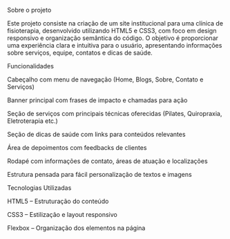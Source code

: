  Sobre o projeto

Este projeto consiste na criação de um site institucional para uma clínica de fisioterapia, desenvolvido utilizando HTML5 e CSS3, com foco em design responsivo e organização semântica do código.
O objetivo é proporcionar uma experiência clara e intuitiva para o usuário, apresentando informações sobre serviços, equipe, contatos e dicas de saúde.

 Funcionalidades

Cabeçalho com menu de navegação (Home, Blogs, Sobre, Contato e Serviços)

Banner principal com frases de impacto e chamadas para ação

Seção de serviços com principais técnicas oferecidas (Pilates, Quiropraxia, Eletroterapia etc.)

Seção de dicas de saúde com links para conteúdos relevantes

Área de depoimentos com feedbacks de clientes

Rodapé com informações de contato, áreas de atuação e localizações

Estrutura pensada para fácil personalização de textos e imagens

 Tecnologias Utilizadas

HTML5 – Estruturação do conteúdo

CSS3 – Estilização e layout responsivo

Flexbox – Organização dos elementos na página
